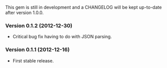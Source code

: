 This gem is still in development and a CHANGELOG
will be kept up-to-date after version 1.0.0.

### Version 0.1.2 (2012-12-30)
* Critical bug fix having to do with JSON parsing.

### Version 0.1.1 (2012-12-16)
* First stable release.
